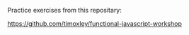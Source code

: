 Practice exercises from this repositary:

https://github.com/timoxley/functional-javascript-workshop